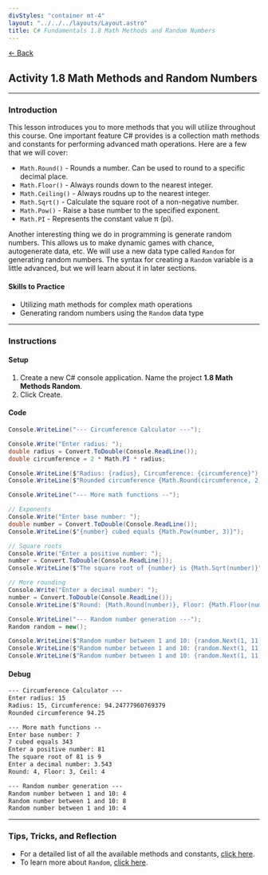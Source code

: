 ```yaml
---
divStyles: "container mt-4"
layout: "../../../layouts/Layout.astro"
title: C# Fundamentals 1.8 Math Methods and Random Numbers
---
```


[← Back](/c-sharp-fundamentals/)

## Activity 1.8 Math Methods and Random Numbers

---

### Introduction

This lesson introduces you to more methods that you will utilize throughout this course. One important feature C# provides is a collection math methods and constants for performing advanced math operations. Here are a few that we will cover:

- `Math.Round()` - Rounds a number. Can be used to round to a specific decimal place.
- `Math.Floor()` - Always rounds down to the nearest integer.
- `Math.Ceiling()` - Always roudns up to the nearest integer.
- `Math.Sqrt()` - Calculate the square root of a non-negative number.
- `Math.Pow()` - Raise a base number to the specified exponent.
- `Math.PI` - Represents the constant value π (pi).

Another interesting thing we do in programming is generate random numbers. This allows us to make dynamic games with chance, autogenerate data, etc. We will use a new data type called `Random` for generating random numbers. The syntax for creating a `Random` variable is a little advanced, but we will learn about it in later sections.

#### Skills to Practice

- Utilizing math methods for complex math operations
- Generating random numbers using the `Random` data type

---

### Instructions

#### Setup

1. Create a new C# console application. Name the project **1.8 Math Methods Random**.
2. Click Create.

#### Code

```cs
Console.WriteLine("--- Circumference Calculator ---");

Console.Write("Enter radius: ");
double radius = Convert.ToDouble(Console.ReadLine());
double circumference = 2 * Math.PI * radius;

Console.WriteLine($"Radius: {radius}, Circumference: {circumference}");
Console.WriteLine($"Rounded circumference {Math.Round(circumference, 2)}\n");

Console.WriteLine("--- More math functions --");

// Exponents
Console.Write("Enter base number: ");
double number = Convert.ToDouble(Console.ReadLine());
Console.WriteLine($"{number} cubed equals {Math.Pow(number, 3)}");

// Square roots
Console.Write("Enter a positive number: ");
number = Convert.ToDouble(Console.ReadLine());
Console.WriteLine($"The square root of {number} is {Math.Sqrt(number)}");

// More rounding
Console.Write("Enter a decimal number: ");
number = Convert.ToDouble(Console.ReadLine());
Console.WriteLine($"Round: {Math.Round(number)}, Floor: {Math.Floor(number)}, Ceil: {Math.Ceiling(number)}\n");

Console.WriteLine("--- Random number generation ---");
Random random = new();

Console.WriteLine($"Random number between 1 and 10: {random.Next(1, 11)}");
Console.WriteLine($"Random number between 1 and 10: {random.Next(1, 11)}");
Console.WriteLine($"Random number between 1 and 10: {random.Next(1, 11)}");
```

#### Debug

```txt
--- Circumference Calculator ---
Enter radius: 15
Radius: 15, Circumference: 94.24777960769379
Rounded circumference 94.25

--- More math functions --
Enter base number: 7
7 cubed equals 343
Enter a positive number: 81
The square root of 81 is 9
Enter a decimal number: 3.543
Round: 4, Floor: 3, Ceil: 4

--- Random number generation ---
Random number between 1 and 10: 4
Random number between 1 and 10: 8
Random number between 1 and 10: 4
```

---

### Tips, Tricks, and Reflection

- For a detailed list of all the available methods and constants, <a href="https://learn.microsoft.com/en-us/dotnet/api/system.math" target="_blank">click here</a>.
- To learn more about `Random`, <a href="https://learn.microsoft.com/en-us/dotnet/api/system.random" target="_blank">click here</a>.
